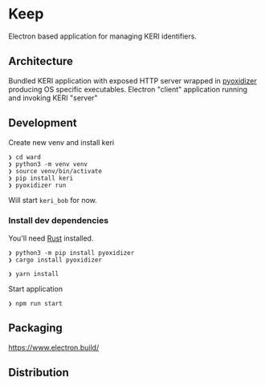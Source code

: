 # Keep

Electron based application for managing KERI identifiers.

## Architecture

Bundled KERI application with exposed HTTP server wrapped in [pyoxidizer](https://pyoxidizer.readthedocs.io/) producing
OS specific executables. Electron "client" application running and invoking KERI "server"

## Development

Create new venv and install keri

```shell
❯ cd ward
❯ python3 -m venv venv
❯ source venv/bin/activate
❯ pip install keri
❯ pyoxidizer run
```

Will start `keri_bob` for now.

### Install dev dependencies

You'll need [Rust](https://www.rust-lang.org/learn/get-started) installed.

```shell
❯ python3 -m pip install pyoxidizer
❯ cargo install pyoxidizer
```

```shell
❯ yarn install
```

Start application

```shell
❯ npm run start
```

## Packaging

https://www.electron.build/

## Distribution
